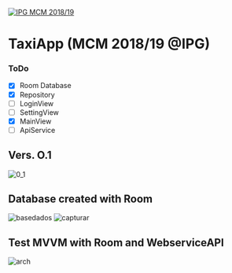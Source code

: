 <a href="http://mcm.ipg.pt"><img src="http://www.ipg.pt/website/imgs/logotipo_ipg.jpg" title="IPG(MCM)" alt="IPG MCM 2018/19"></a>

# TaxiApp (MCM 2018/19 @IPG)

### ToDo
- [x] Room Database
- [x] Repository
- [ ] LoginView
- [ ] SettingView
- [x] MainView
- [ ] ApiService

## Vers. O.1
![0_1](https://user-images.githubusercontent.com/2634610/51442383-ed836800-1cd3-11e9-9a21-8315abac7330.png)


## Database created with Room
![basedados](https://user-images.githubusercontent.com/2634610/51177117-ab62bc80-18b6-11e9-95c8-11c688a05cdc.PNG)
![capturar](https://user-images.githubusercontent.com/2634610/51178331-1d88d080-18ba-11e9-916a-f777839f66bb.PNG)


## Test MVVM with Room and WebserviceAPI
![arch](https://user-images.githubusercontent.com/2634610/51175082-3771e580-18b1-11e9-89a0-a46adc9ca85f.png)


